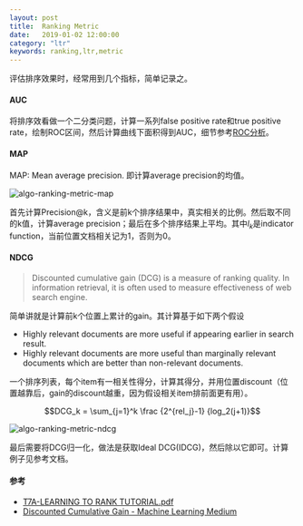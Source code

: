 ```yaml
---
layout: post
title:  Ranking Metric
date:   2019-01-02 12:00:00
category: "ltr"
keywords: ranking,ltr,metric
---
```


评估排序效果时，经常用到几个指标，简单记录之。

#### AUC

将排序效看做一个二分类问题，计算一系列false positive rate和true positive rate，绘制ROC区间，然后计算曲线下面积得到AUC，细节参考[ROC分析](http://yongle.site/algo/2018/12/16/roc-analysis.html)。

#### MAP

MAP: Mean average precision. 即计算average precision的均值。

![algo-ranking-metric-map](https://images-1256734305.cos.ap-beijing.myqcloud.com/algo-ranking-metric-map.png)

首先计算Precision@k，含义是前k个排序结果中，真实相关的比例。然后取不同的k值，计算average precision；最后在多个排序结果上平均。其中$l_k$是indicator function，当前位置文档相关记为1，否则为0。

#### NDCG

> Discounted cumulative gain (DCG) is a measure of ranking quality. In information retrieval, it is often used to measure effectiveness of web search engine.

简单讲就是计算前k个位置上累计的gain。其计算基于如下两个假设

+ Highly relevant documents are more useful if appearing earlier in search result.
+ Highly relevant documents are more useful than marginally relevant documents which are better than non-relevant documents.

一个排序列表，每个item有一相关性得分，计算其得分，并用位置discount（位置越靠后，gain的discount越重，因为假设相关item排前面更有用）。

$$DCG_k = \sum_{j=1}^k \frac {2^{rel_j}-1} {log_2(j+1)}$$

![algo-ranking-metric-ndcg](https://images-1256734305.cos.ap-beijing.myqcloud.com/algo-ranking-metric-ndcg.png)

最后需要将DCG归一化，做法是获取Ideal DCG(IDCG)，然后除以它即可。计算例子见参考文档。

#### 参考

+ [T7A-LEARNING TO RANK TUTORIAL.pdf](http://wwwconference.org/www2009/pdf/T7A-LEARNING%20TO%20RANK%20TUTORIAL.pdf)
+ [Discounted Cumulative Gain - Machine Learning Medium](https://machinelearningmedium.com/2017/07/24/discounted-cumulative-gain/)


